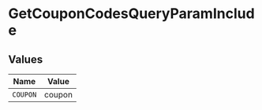 # GetCouponCodesQueryParamInclude


## Values

| Name     | Value    |
| -------- | -------- |
| `COUPON` | coupon   |